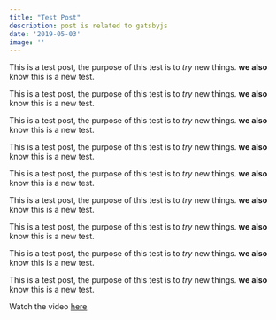 ```yaml
---
title: "Test Post"
description: post is related to gatsbyjs
date: '2019-05-03'
image: ''
---
```



This is a test post, the purpose of this test is to *try* new things. **we also** know this is a new test.

This is a test post, the purpose of this test is to *try* new things. **we also** know this is a new test.

This is a test post, the purpose of this test is to *try* new things. **we also** know this is a new test.

This is a test post, the purpose of this test is to *try* new things. **we also** know this is a new test.

This is a test post, the purpose of this test is to *try* new things. **we also** know this is a new test.

This is a test post, the purpose of this test is to *try* new things. **we also** know this is a new test.

This is a test post, the purpose of this test is to *try* new things. **we also** know this is a new test.

This is a test post, the purpose of this test is to *try* new things. **we also** know this is a new test.

This is a test post, the purpose of this test is to *try* new things. **we also** know this is a new test.

Watch the video <a href="/videos#two">here</a>